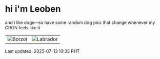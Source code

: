 # hi i'm Leoben

and i like dogs—so have some random dog pics that change whenever my CRON feels like it

|  |  |
|--------|----------|
| ![Borzoi](https://random-dog-vercel.vercel.app/api/random-borzoi?v=1752373993) | ![Labrador](https://random-dog-vercel.vercel.app/api/random-labrador?v=1752373993) |

Last updated: 2025-07-13 10:33 PHT
